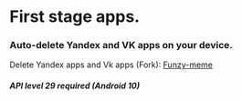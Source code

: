 # First stage apps.

### Auto-delete Yandex and VK apps on your device.

Delete Yandex apps and Vk apps (Fork): [Funzy-meme](https://github.com/Pyak-team/Funzy-meme)

##### API level 29 required (Android 10)
